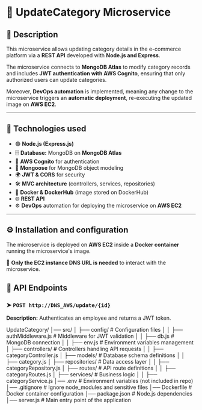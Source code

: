 # 🔄 UpdateCategory Microservice

## 📖 Description
This microservice allows updating category details in the e-commerce platform via a **REST API** developed with **Node.js and Express**.

The microservice connects to **MongoDB Atlas** to modify category records and includes **JWT authentication with AWS Cognito**, ensuring that only authorized users can update categories.

Moreover, **DevOps automation** is implemented, meaning any change to the microservice triggers an **automatic deployment**, re-executing the updated image on **AWS EC2**.

---

## 🚀 Technologies used
- 🟢 **Node.js (Express.js)**
- 🗄️ **Database:** MongoDB on **MongoDB Atlas**
- 🔑 **AWS Cognito** for authentication
- 🔧 **Mongoose** for MongoDB object modeling
- 🌍 **JWT & CORS** for security
- 🛠 **MVC architecture** (controllers, services, repositories)
- 🐳 **Docker & DockerHub** (image stored on DockerHub)
- 🌐 **REST API**
- ⚙️ **DevOps** automation for deploying the microservice on **AWS EC2**

---

## ⚙️ Installation and configuration

The microservice is deployed on **AWS EC2** inside a **Docker container** running the microservice's image.

🚀 **Only the EC2 instance DNS URL is needed** to interact with the microservice.


## 📡 API Endpoints
### ➤ `POST http://DNS_AWS/update/{id}`
**Description:** Authenticates an employee and returns a JWT token.

UpdateCategory/
│── src/
│   ├── config/                # Configuration files
│   │   ├── authMiddleware.js   # Middleware for JWT validation
│   │   ├── db.js               # MongoDB connection
│   │   ├── env.js              # Environment variables management
│   ├── controllers/            # Controllers handling API requests
│   │   ├── categoryController.js
│   ├── models/                 # Database schema definitions
│   │   ├── category.js
│   ├── repositories/           # Data access layer
│   │   ├── categoryRepository.js
│   ├── routes/                 # API route definitions
│   │   ├── categoryRoutes.js
│   ├── services/               # Business logic
│   │   ├── categoryService.js
│── .env                        # Environment variables (not included in repo)
│── .gitignore                   # Ignore node_modules and sensitive files
│── Dockerfile                   # Docker container configuration
│── package.json                 # Node.js dependencies
│── server.js                     # Main entry point of the application
